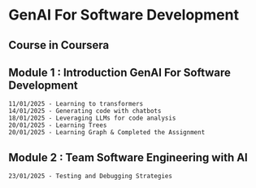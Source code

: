 # GenAI For Software Development
## Course in Coursera
## Module 1 : Introduction GenAI For Software Development
    11/01/2025 - Learning to transformers  
    14/01/2025 - Generating code with chatbots  
    18/01/2025 - Leveraging LLMs for code analysis  
    20/01/2025 - Learning Trees  
    20/01/2025 - Learning Graph & Completed the Assignment  

## Module 2 : Team Software Engineering with AI  
    23/01/2025 - Testing and Debugging Strategies  